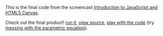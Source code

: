 This is the final code from the screencast [Introduction to JavaScript and HTML5 Canvas](http://www.youtube.com/watch?v=vEOwgWpm3XQ).

Check out the final product! [run it](http://curran.github.com/screencasts/parametricSquares/index.html), [view source](https://github.com/curran/screencasts/blob/gh-pages/parametricSquares/index.html), [play with the code](http://jsbin.com/izekax/1/edit) (try [messing with the parametric equation](http://jsbin.com/izekax/2/edit)).
